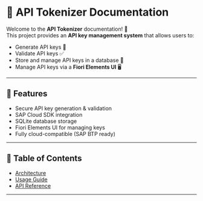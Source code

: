 # 🔑 API Tokenizer Documentation

Welcome to the **API Tokenizer** documentation! 🎉  
This project provides an **API key management system** that allows users to:
- Generate API keys 🔑
- Validate API keys ✅
- Store and manage API keys in a database 📂
- Manage API keys via a **Fiori Elements UI** 🖥️

---

## 🚀 Features
- Secure API key generation & validation
- SAP Cloud SDK integration
- SQLite database storage
- Fiori Elements UI for managing keys
- Fully cloud-compatible (SAP BTP ready)

---

## 📖 Table of Contents
- [Architecture](architecture.md)
- [Usage Guide](usage.md)
- [API Reference](api-reference.md)

---